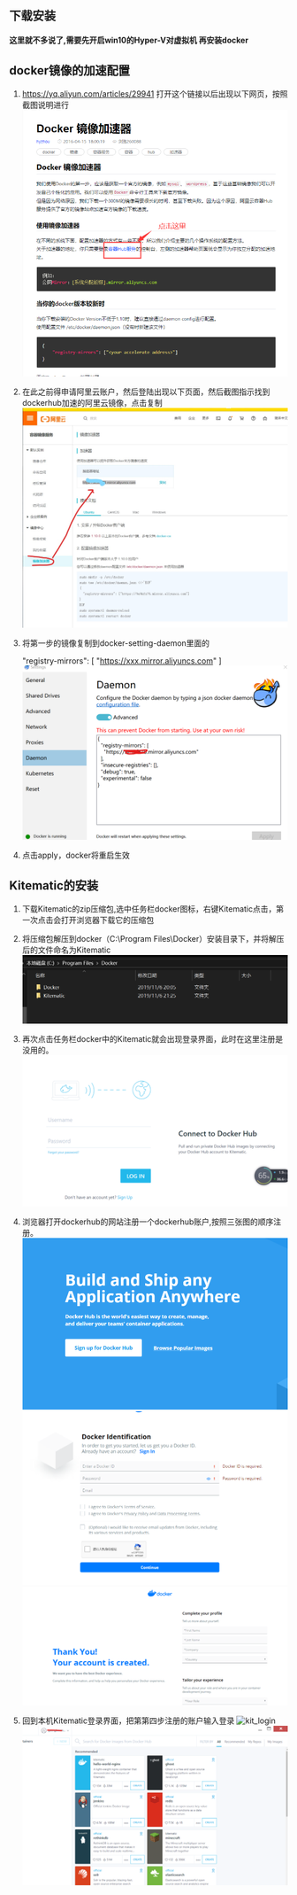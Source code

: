 ## 下载安装
#### 这里就不多说了,需要先开启win10的Hyper-V对虚拟机 再安装docker
## docker镜像的加速配置

1. https://yq.aliyun.com/articles/29941  打开这个链接以后出现以下网页，按照截图说明进行
![avatar](./img/docker3.png)

2. 在此之前得申请阿里云账户，然后登陆出现以下页面，然后截图指示找到dockerhub加速的阿里云镜像，点击复制
![avatar](https://github.com/GuangJianNing/blog/blob/master/docker/img/docker1.jpg)


3. 将第一步的镜像复制到docker-setting-daemon里面的
	
	"registry-mirrors": [
    "https://xxx.mirror.aliyuncs.com"
  ]
![avatar](./img/docker11.png)

4. 点击apply，docker将重启生效

## Kitematic的安装
1. 下载Kitematic的zip压缩包,选中任务栏docker图标，右键Kitematic点击，第一次点击会打开浏览器下载它的压缩包

2. 将压缩包解压到docker（C:\Program Files\Docker）安装目录下，并将解压后的文件命名为Kitematic
![avatar](./img/docker_33.png)

3. 再次点击任务栏docker中的Kitematic就会出现登录界面，此时在这里注册是没用的。
![avatar](./img/dockerhub_login.png)

4. 浏览器打开dockerhub的网站注册一个dockerhub账户,按照三张图的顺序注册。
![avatar](./img/dockerhub0.png)
![avatar](./img/dockerhub2.png)
![avatar](./img/dockerhub1.png)

5. 回到本机Kitematic登录界面，把第第四步注册的账户输入登录
![kit_login](https://user-images.githubusercontent.com/34411304/68385776-7a30e100-0195-11ea-9a9d-93ebc6019b9d.png)
![avatar](./img/kit_logged.png)
